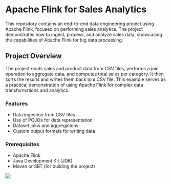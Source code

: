 # Apache Flink for Sales Analytics

This repository contains an end-to-end data engineering project using Apache Flink, focused on performing sales analytics. The project demonstrates how to ingest, process, and analyze sales data, showcasing the capabilities of Apache Flink for big data processing.

## Project Overview

The project reads sales and product data from CSV files, performs a join operation to aggregate data, and computes total sales per category. It then sorts the results and writes them back to a CSV file. This example serves as a practical demonstration of using Apache Flink for complex data transformations and analytics.

### Features

- Data ingestion from CSV files
- Use of POJOs for data representation
- Dataset joins and aggregations
- Custom output formats for writing data

### Prerequisites

- Apache Flink
- Java Development Kit (JDK)
- Maven or SBT (for building the project)


<img src= "https://media.licdn.com/dms/image/v2/D4E12AQEvkLJ4M2NYdg/article-cover_image-shrink_720_1280/article-cover_image-shrink_720_1280/0/1721193119738?e=2147483647&v=beta&t=40C-pmZjLUCxg0_-IuTjPFLjDYpTJxGIKe9lXgVkpfs">
